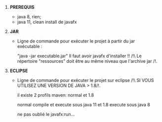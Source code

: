1. __PREREQUIS__

    - java 8, rien;
    - java 11, clean install de javafx

2. __JAR__
    - Ligne de commande pour exécuter le projet à partir du jar exécutable :

        "java -jar executable.jar"
	Il faut avoir javafx d'installer !!
    /!\ Le répertoire "ressources" doit être au même niveau que l'archive jar /!\.




3. __ECLIPSE__
    - Ligne de commande pour exécuter le projet sur eclipse /!\ SI VOUS UTILISEZ UNE VERSION DE JAVA > 1.8/!\.

       il existe 2 profils maven: normal et 1.8
       
       normal compile et execute sous java 11
       et 1.8 execute sous java 8
       
       
       ne pas oublié le javafx:run...